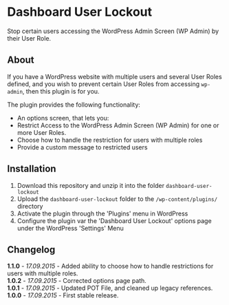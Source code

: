 # Dashboard User Lockout

Stop certain users accessing the WordPress Admin Screen (WP Admin) by their User Role.

## About

If you have a WordPress website with multiple users and several User Roles defined, and you wish to prevent certain User Roles from accessing `wp-admin`, then this plugin is for you.

The plugin provides the following functionality:

* An options screen, that lets you:
 * Restrict Access to the WordPress Admin Screen (WP Admin) for one or more User Roles.
 * Choose how to handle the restriction for users with multiple roles
 * Provide a custom message to restricted users

## Installation

1. Download this repository and unzip it into the folder `dashboard-user-lockout`
2. Upload the `dashboard-user-lockout` folder to the `/wp-content/plugins/` directory
3. Activate the plugin through the 'Plugins' menu in WordPress
4. Configure the plugin var the 'Dashboard User Lockout' options page under the WordPress 'Settings' Menu

## Changelog

**1.1.0** - *17.09.2015* - Added ability to choose how to handle restrictions for users with multiple roles.  
**1.0.2** - *17.09.2015* - Corrected options page path.  
**1.0.1** - *17.09.2015* - Updated POT File, and cleaned up legacy references.  
**1.0.0** - *17.09.2015* - First stable release.  
